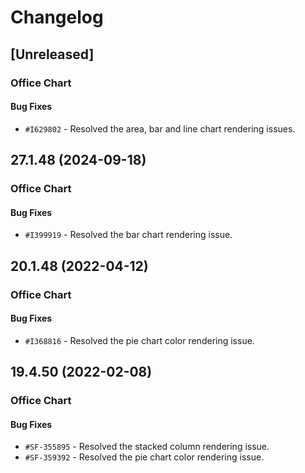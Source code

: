# Changelog

## [Unreleased]

### Office Chart

#### Bug Fixes

- `#I629802` - Resolved the area, bar and line chart rendering issues.

## 27.1.48 (2024-09-18)

### Office Chart

#### Bug Fixes

- `#I399919` - Resolved the bar chart rendering issue.

## 20.1.48 (2022-04-12)

### Office Chart

#### Bug Fixes

- `#I368816` - Resolved the pie chart color rendering issue.

## 19.4.50 (2022-02-08)

### Office Chart

#### Bug Fixes

- `#SF-355895` - Resolved the stacked column rendering issue.
- `#SF-359392` - Resolved the pie chart color rendering issue.